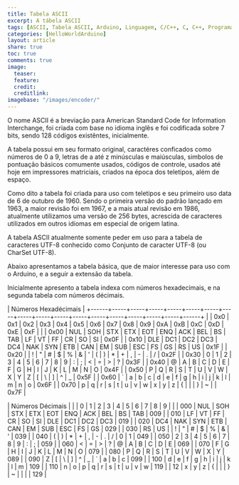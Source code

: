 ```yaml
---
title: Tabela ASCII
excerpt: A tábela ASCII
tags: [ASCII, Tabela ASCII, Arduino, Linguagem, C/C++, C, C++, Programação]
categories: [HelloWorldArduino]
layout: article
share: true
toc: true
comments: true
image:
  teaser:
  feature:
  credit:
  creditlink:
imagebase: "/images/encoder/"
---
```

O nome ASCII é a breviação para American Standard Code for Information Interchange, foi criada com base
no idioma inglês e foi codificada sobre 7 bits, sendo 128 códigos existêntes, inicialmente.

A tabela possui em seu formato original, caractéres conficados como números de 0 a 9, letras de a até z
minúsculas e maiúsculas, simbolos de pontuação básicos comumente usados, códigos de controle, usados até 
hoje em impressores matriciais, criados na época dos teletipos, além de espaço.

Como dito a tabela foi criada para uso com teletipos e seu primeiro uso data de 6 de outubro de 1960.
Sendo o primeira versão do padrão lançado em 1963, a maior revisão foi em 1967, e a mais atual revisão
em 1986, atualmente utilizamos uma versão de 256 bytes, acrescida de caracteres utilizados em outros 
idiomas em especial de origem latina.

A tabela ASCII atualmente somente peder em uso para a tabela de caracteres UTF-8 conhecido como Conjunto
de caracter UTF-8 (ou CharSet UTF-8).

Abaixo apresentamos a tabela básica, que de maior interesse para uso com o Arduino, e a seguir a extensão da tabela. 

 
Inicialmente apresento a tabela indexa com números hexadecimais, e na segunda tabela com números décimais.

|                                            Números Hexadécimais                                             |
+------+-----+-----+-----+-----+-----+-----+-----+-----+-----+-----+-----+-----+-----+-----+-----+-----+------+
|      | 0x0 | 0x1 | 0x2 | 0x3 | 0x4 | 0x5 | 0x6 | 0x7 | 0x8 | 0x9 | 0xA | 0xB | 0xC | 0xD | 0xE | 0xF |      | 
| 0x00 | NUL | SOH | STX | ETX | EOT | ENQ | ACK | BEL | BS  | TAB | LF  | VT  | FF  | CR  | SO  | SI  | 0x0F | 
| 0x10 | DLE | DC1 | DC2 | DC3 | DC4 | NAK | SYN | ETB | CAN | EM  | SUB | ESC | FS  | GS  | RS  | US  | 0x1F |
| 0x20 |     | !   | "   | #   | $   | %   | &   | '   | (   | )   | *   | +   | ,   | -   | .   | /   | 0x2F |
| 0x30 | 0   | 1   | 2   | 3   | 4   | 5   | 6   | 7   | 8   | 9   | :   | ;   | <   | =   | >   | ?   | 0x3F |
| 0x40 | @   | A   | B   | C   | D   | E   | F   | G   | H   | I   | J   | K   | L   | M   | N   | O   | 0x4F |
| 0x50 | P   | Q   | R   | S   | T   | U   | V   | W   | X   | Y   | Z   | [   | \   | ]   | ^   | _   | 0x5F |
| 0x60 | `   | a   | b   | c   | d   | e   | f   | g   | h   | i   | j   | k   | l   | m   | n   | o   | 0x6F |
| 0x70 | p   | q   | r   | s   | t   | u   | v   | w   | x   | y   | z   | {   | \|  | }   | ~   |     | 0x7F |


|                         Números Décimais                              |
|     | 0   | 1   | 2   | 3   | 4   | 5   | 6   | 7   | 8   | 9   |     |
| 000 | NUL | SOH | STX | ETX | EOT | ENQ | ACK | BEL | BS  | TAB | 009 |
| 010 | LF  | VT  | FF  | CR  | SO  | SI  | DLE | DC1 | DC2 | DC3 | 019 |
| 020 | DC4 | NAK | SYN | ETB | CAN | EM  | SUB | ESC | FS  | GS  | 029 |
| 030 | RS  | US  |     | !   | "   | #   | $   | %   | &   | '   | 039 |
| 040 | (   | )   | *   | +   | ,   | -   | .   | /   | 0   | 1   | 049 |
| 050 | 2   | 3   | 4   | 5   | 6   | 7   | 8   | 9   | :   | ;   | 059 |
| 060 | <   | =   | >   | ?   | @   | A   | B   | C   | D   | E   | 069 |
| 070 | F   | G   | H   | I   | J   | K   | L   | M   | N   | O   | 079 |
| 080 | P   | Q   | R   | S   | T   | U   | V   | W   | X   | Y   | 089 |
| 090 | Z   | [   | \   | ]   | ^   | _   | `   | a   | b   | c   | 099 |
| 100 | d   | e   | f   | g   | h   | i   | j   | k   | l   | m   | 109 |
| 110 | n   | o   | p   | q   | r   | s   | t   | u   | v   | w   | 119 |
| 12  | x   | y   | z   | {   | \|  | }   | ~   |     |     |     | 129 |

